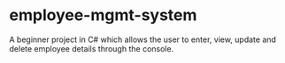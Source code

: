 # employee-mgmt-system
A beginner project in C# which allows the user to enter, view, update and delete employee details through the console.
